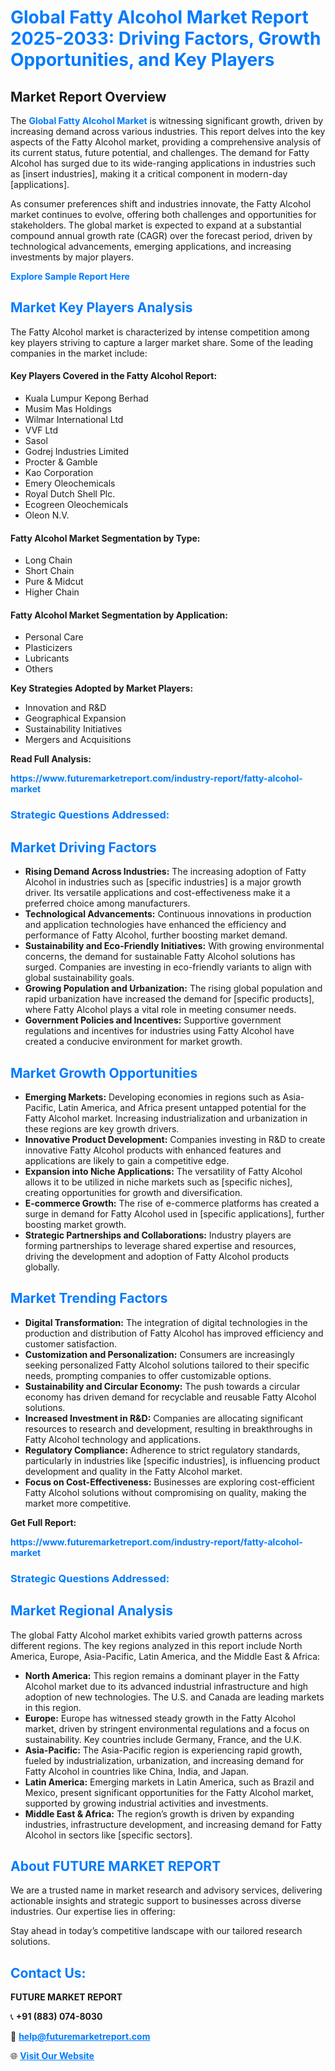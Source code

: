 <h1 style="color: #007BFF;">Global Fatty Alcohol Market Report 2025-2033: Driving Factors, Growth Opportunities, and Key Players</h1>

<section id="overview">
<h2>Market Report Overview</h2>
<p>The <a href="https://www.futuremarketreport.com/industry-report/fatty-alcohol-market" style="color: #007BFF; text-decoration: none;"><strong>Global Fatty Alcohol Market</strong></a> is witnessing significant growth, driven by increasing demand across various industries. This report delves into the key aspects of the Fatty Alcohol market, providing a comprehensive analysis of its current status, future potential, and challenges. The demand for Fatty Alcohol has surged due to its wide-ranging applications in industries such as [insert industries], making it a critical component in modern-day [applications].</p>
<p>As consumer preferences shift and industries innovate, the Fatty Alcohol market continues to evolve, offering both challenges and opportunities for stakeholders. The global market is expected to expand at a substantial compound annual growth rate (CAGR) over the forecast period, driven by technological advancements, emerging applications, and increasing investments by major players.</p>
</section>

<section id="overview">
<p><a href="https://www.futuremarketreport.com/request-sample/reportId=87158" style="color: #007BFF; text-decoration: none;"><strong>Explore Sample Report Here</strong></a></p>
</section>

<section id="key-players">
<h2 style="color: #007BFF;">Market Key Players Analysis</h2>
<p>The Fatty Alcohol market is characterized by intense competition among key players striving to capture a larger market share. Some of the leading companies in the market include:</p>
<h4>Key Players Covered in the Fatty Alcohol Report:</h4>
<ul><li>Kuala Lumpur Kepong Berhad</li><li>Musim Mas Holdings</li><li>Wilmar International Ltd</li><li>VVF Ltd</li><li>Sasol</li><li>Godrej Industries Limited</li><li>Procter &amp; Gamble</li><li>Kao Corporation</li><li>Emery Oleochemicals</li><li>Royal Dutch Shell Plc.</li><li>Ecogreen Oleochemicals</li><li>Oleon N.V.</li></ul>
<h4>Fatty Alcohol Market Segmentation by Type:</h4>
<ul><li>Long Chain</li><li>Short Chain</li><li>Pure &amp; Midcut</li><li>Higher Chain</li></ul>

<h4>Fatty Alcohol Market Segmentation by Application:</h4>
<ul><li>Personal Care</li><li>Plasticizers</li><li>Lubricants</li><li>Others</li></ul>
<p><strong>Key Strategies Adopted by Market Players:</strong></p>
<ul>
<li>Innovation and R&D</li>
<li>Geographical Expansion</li>
<li>Sustainability Initiatives</li>
<li>Mergers and Acquisitions</li>
</ul>
</section>

<section>
<p><strong>Read Full Analysis: </strong></p><a href="https://www.futuremarketreport.com/industry-report/fatty-alcohol-market" style="color: #007BFF; text-decoration: none;"><strong>https://www.futuremarketreport.com/industry-report/fatty-alcohol-market</strong></a>
<h3 style="color: #007BFF;">Strategic Questions Addressed:</h3>
</section>

<section id="driving-factors">
<h2 style="color: #007BFF;">Market Driving Factors</h2>
<ul>
<li><strong>Rising Demand Across Industries:</strong> The increasing adoption of Fatty Alcohol in industries such as [specific industries] is a major growth driver. Its versatile applications and cost-effectiveness make it a preferred choice among manufacturers.</li>
<li><strong>Technological Advancements:</strong> Continuous innovations in production and application technologies have enhanced the efficiency and performance of Fatty Alcohol, further boosting market demand.</li>
<li><strong>Sustainability and Eco-Friendly Initiatives:</strong> With growing environmental concerns, the demand for sustainable Fatty Alcohol solutions has surged. Companies are investing in eco-friendly variants to align with global sustainability goals.</li>
<li><strong>Growing Population and Urbanization:</strong> The rising global population and rapid urbanization have increased the demand for [specific products], where Fatty Alcohol plays a vital role in meeting consumer needs.</li>
<li><strong>Government Policies and Incentives:</strong> Supportive government regulations and incentives for industries using Fatty Alcohol have created a conducive environment for market growth.</li>
</ul>
</section>

<section id="growth-opportunities">
<h2 style="color: #007BFF;">Market Growth Opportunities</h2>
<ul>
<li><strong>Emerging Markets:</strong> Developing economies in regions such as Asia-Pacific, Latin America, and Africa present untapped potential for the Fatty Alcohol market. Increasing industrialization and urbanization in these regions are key growth drivers.</li>
<li><strong>Innovative Product Development:</strong> Companies investing in R&D to create innovative Fatty Alcohol products with enhanced features and applications are likely to gain a competitive edge.</li>
<li><strong>Expansion into Niche Applications:</strong> The versatility of Fatty Alcohol allows it to be utilized in niche markets such as [specific niches], creating opportunities for growth and diversification.</li>
<li><strong>E-commerce Growth:</strong> The rise of e-commerce platforms has created a surge in demand for Fatty Alcohol used in [specific applications], further boosting market growth.</li>
<li><strong>Strategic Partnerships and Collaborations:</strong> Industry players are forming partnerships to leverage shared expertise and resources, driving the development and adoption of Fatty Alcohol products globally.</li>
</ul>
</section>

<section id="trending-factors">
<h2 style="color: #007BFF;">Market Trending Factors</h2>
<ul>
<li><strong>Digital Transformation:</strong> The integration of digital technologies in the production and distribution of Fatty Alcohol has improved efficiency and customer satisfaction.</li>
<li><strong>Customization and Personalization:</strong> Consumers are increasingly seeking personalized Fatty Alcohol solutions tailored to their specific needs, prompting companies to offer customizable options.</li>
<li><strong>Sustainability and Circular Economy:</strong> The push towards a circular economy has driven demand for recyclable and reusable Fatty Alcohol solutions.</li>
<li><strong>Increased Investment in R&D:</strong> Companies are allocating significant resources to research and development, resulting in breakthroughs in Fatty Alcohol technology and applications.</li>
<li><strong>Regulatory Compliance:</strong> Adherence to strict regulatory standards, particularly in industries like [specific industries], is influencing product development and quality in the Fatty Alcohol market.</li>
<li><strong>Focus on Cost-Effectiveness:</strong> Businesses are exploring cost-efficient Fatty Alcohol solutions without compromising on quality, making the market more competitive.</li>
</ul>
</section>

<section>
<p><strong>Get Full Report: </strong></p><a href="https://www.futuremarketreport.com/industry-report/fatty-alcohol-market" style="color: #007BFF; text-decoration: none;"><strong>https://www.futuremarketreport.com/industry-report/fatty-alcohol-market</strong></a>
<h3 style="color: #007BFF;">Strategic Questions Addressed:</h3>
</section>


<section id="regional-analysis">
<h2 style="color: #007BFF;">Market Regional Analysis</h2>
<p>The global Fatty Alcohol market exhibits varied growth patterns across different regions. The key regions analyzed in this report include North America, Europe, Asia-Pacific, Latin America, and the Middle East & Africa:</p>
<ul>
<li><strong>North America:</strong> This region remains a dominant player in the Fatty Alcohol market due to its advanced industrial infrastructure and high adoption of new technologies. The U.S. and Canada are leading markets in this region.</li>
<li><strong>Europe:</strong> Europe has witnessed steady growth in the Fatty Alcohol market, driven by stringent environmental regulations and a focus on sustainability. Key countries include Germany, France, and the U.K.</li>
<li><strong>Asia-Pacific:</strong> The Asia-Pacific region is experiencing rapid growth, fueled by industrialization, urbanization, and increasing demand for Fatty Alcohol in countries like China, India, and Japan.</li>
<li><strong>Latin America:</strong> Emerging markets in Latin America, such as Brazil and Mexico, present significant opportunities for the Fatty Alcohol market, supported by growing industrial activities and investments.</li>
<li><strong>Middle East & Africa:</strong> The region’s growth is driven by expanding industries, infrastructure development, and increasing demand for Fatty Alcohol in sectors like [specific sectors].</li>
</ul>
</section>

<footer>
<h2 style="color: #007BFF;">About FUTURE MARKET REPORT</h2>
<p>We are a trusted name in market research and advisory services, delivering actionable insights and strategic support to businesses across diverse industries. Our expertise lies in offering:</p>

<p>Stay ahead in today’s competitive landscape with our tailored research solutions.</p>

<h2 style="color: #007BFF;">Contact Us:</h2>
<p><strong>FUTURE MARKET REPORT</strong></p>
<p>📞 <strong>+91 (883) 074-8030</strong></p>
<p>📧 <strong><a href="mailto:help@futuremarketreport.com" style="color: #007BFF;">help@futuremarketreport.com</a></strong></p>
<p>🌐 <strong><a href="https://www.futuremarketreport.com/" style="color: #007BFF;">Visit Our Website</a></strong></p>
</footer>